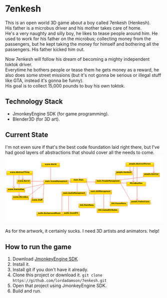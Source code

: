 # 7enkesh

This is an open world 3D game about a boy called 7enkesh (Henkesh). <br />
His father is a microbus driver and his mother takes care of home. <br />
He's a very naughty and silly boy, he likes to tease people around him. He used to work for his father on the microbus; collecting money from the passengers, but he kept taking the money for himself and bothering all the passengers. His father kicked him out. <br />

Now 7enkesh will follow his dream of becoming a mighty independent toktok driver. <br />
Everytime he bothers people or tease them he gets money as a reward, he also does some street missions (but it's not gonna be serious or illegal stuff like GTA, instead it's gonna be funny). <br />
His goal is to collect 15,000 pounds to buy his own toktok. <br />

## Technology Stack

* JmonkeyEngine SDK (for game programming).
* Blender3D (for 3D art).

## Current State

I'm not even sure if that's the best code foundation laid right there, but I've had good layers of abstractions that should cover all the needs to come. <br />
![Alt text](/7enkeshUML.png?raw=true "1")

As for the artwork, it certainly sucks. I need 3D artists and animators. help!

## How to run the game

1. Download [JmonkeyEngine SDK](http://jmonkeyengine.org/downloads/)
2. Install it.
3. Install git if you don't have it already.
4. Clone this project or download it. `git clone https://github.com/lordadamson/7enkesh.git`
5. Open that project using JmonkeyEngine SDK.
6. Build and run.
